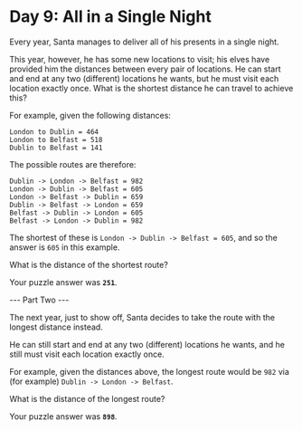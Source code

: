 # Day 9: All in a Single Night

Every year, Santa manages to deliver all of his presents in a single
night.

This year, however, he has some new locations to visit; his elves have
provided him the distances between every pair of locations. He can
start and end at any two (different) locations he wants, but he must
visit each location exactly once. What is the shortest distance he can
travel to achieve this?

For example, given the following distances:

```
London to Dublin = 464
London to Belfast = 518
Dublin to Belfast = 141
```

The possible routes are therefore:

```
Dublin -> London -> Belfast = 982
London -> Dublin -> Belfast = 605
London -> Belfast -> Dublin = 659
Dublin -> Belfast -> London = 659
Belfast -> Dublin -> London = 605
Belfast -> London -> Dublin = 982
```

The shortest of these is `London -> Dublin -> Belfast = 605`, and so the answer is `605` in this example.

What is the distance of the shortest route?

Your puzzle answer was **`251`**.

--- Part Two ---

The next year, just to show off, Santa decides to take the route with
the longest distance instead.

He can still start and end at any two (different) locations he wants,
and he still must visit each location exactly once.

For example, given the distances above, the longest route would be `982`
via (for example) `Dublin -> London -> Belfast`.

What is the distance of the longest route?

Your puzzle answer was **`898`**.

